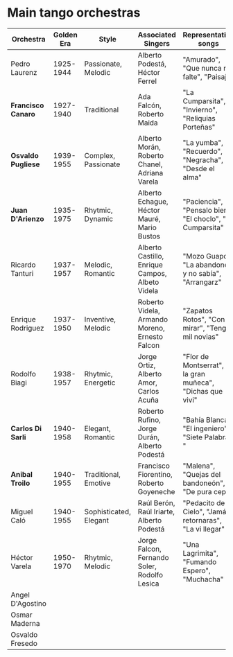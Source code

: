 # Main tango orchestras

| Orchestra            | Golden Era | Style                  | Associated Singers                              | Representative songs                                        |
| -------------------- | ---------- | ---------------------- | ----------------------------------------------- | ----------------------------------------------------------- |
| Pedro Laurenz        | 1925-1944  | Passionate, Melodic    | Alberto Podestá, Héctor Ferrel                  | "Amurado", "Que nunca me falte", "Paisaje"                  |
| **Francisco Canaro** | 1927-1940  | Traditional            | Ada Falcón, Roberto Maida                       | "La Cumparsita", "Invierno", "Reliquias Porteñas"           |
| **Osvaldo Pugliese** | 1939-1955  | Complex, Passionate    | Alberto Morán, Roberto Chanel, Adriana Varela   | "La yumba", "Recuerdo", "Negracha", "Desde el alma"         |
| **Juan D'Arienzo**   | 1935-1975  | Rhytmic, Dynamic       | Alberto Echague, Héctor Mauré, Mario Bustos     | "Paciencia", "Pensalo bien", "El choclo", "La Cumparsita"   |
| Ricardo Tanturi      | 1937-1957  | Melodic, Romantic      | Alberto Castillo, Enrique Campos, Albeto Videla | "Mozo Guapo", "La abandoné y no sabía", "Arrangarz"         |
| Enrique Rodriguez    | 1937-1950  | Inventive, Melodic     | Roberto Videla, Armando Moreno, Ernesto Falcon  | "Zapatos Rotos", "Con tú mirar", "Tengo mil novias"         |
| Rodolfo Biagi        | 1938-1957  | Rhytmic, Energetic     | Jorge Ortiz, Alberto Amor, Carlos Acuña         | "Flor de Montserrat", "A la gran muñeca", "Dichas que vivi" |
| **Carlos Di Sarli**  | 1940-1958  | Elegant, Romantic      | Roberto Rufino, Jorge Durán, Alberto Podestá    | "Bahía Blanca", "El ingeniero",  "Siete Palabras "          |
| **Anibal Troilo**    | 1940-1955  | Traditional, Emotive   | Francisco Fiorentino, Roberto Goyeneche         | "Malena", "Quejas del bandoneón", "De pura cepa"            |
| Miguel Caló          | 1940-1955  | Sophisticated, Elegant | Raúl Berón, Raúl Iriarte, Alberto Podestá       | "Pedacito de Cielo", "Jamás retornaras", "La vi llegar"     |
| Héctor Varela        | 1950-1970  | Rhytmic, Melodic       | Jorge Falcon, Fernando Soler, Rodolfo Lesica    | "Una Lagrimita", "Fumando Espero", "Muchacha"               |
| Angel D'Agostino     |            |                        |                                                 |                                                             |
| Osmar Maderna        |            |                        |                                                 |                                                             |
| Osvaldo Fresedo      |            |                        |                                                 |                                                             |

